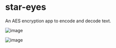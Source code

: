 # star-eyes
An AES encryption app to encode and decode text.

![image](https://user-images.githubusercontent.com/42808385/226097785-bcc2b05f-fec7-421d-895a-86f7ddf9303c.png)

![image](https://user-images.githubusercontent.com/42808385/226097810-b7c5af96-918f-4638-8151-6008e8b99a81.png)
